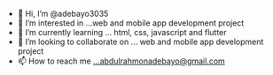 - 👋 Hi, I’m @adebayo3035
- 👀 I’m interested in ...web and mobile app development project
- 🌱 I’m currently learning ... html, css, javascript and flutter
- 💞️ I’m looking to collaborate on ... web and mobile app development project
- 📫 How to reach me ...abdulrahmonadebayo@gmail.com

<!---
adebayo3035/adebayo3035 is a ✨ special ✨ repository because its `README.md` (this file) appears on your GitHub profile.
You can click the Preview link to take a look at your changes.
--->
